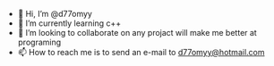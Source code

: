 - 👋 Hi, I’m @d77omyy
- 🌱 I’m currently learning c++
- 💞️ I’m looking to collaborate on any projact will make me better at programing 
- 📫 How to reach me is to send an e-mail to d77omyy@hotmail.com
